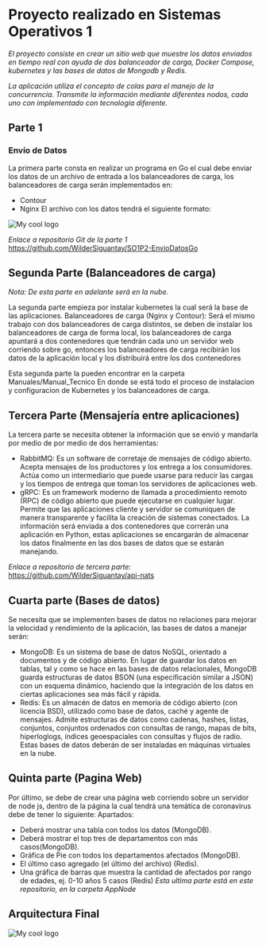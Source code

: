 # Proyecto realizado en Sistemas Operativos 1

_El proyecto consiste en crear un sitio web que muestre los datos enviados en tiempo real con_
_ayuda de dos balanceador de carga, Docker Compose, kubernetes y las bases de datos de_
_Mongodb y Redis._

_La aplicación utiliza el concepto de colas para el manejo de la concurrencia. Transmite_
_la información mediante diferentes nodos, cada uno con implementado con_
_tecnología diferente._

## Parte 1
### Envío de Datos
La primera parte consta en realizar un programa en Go el cual debe enviar los datos de un 
archivo de entrada a los balanceadores de carga, los balanceadores de carga serán
implementados en: 
- Contour
- Nginx
El archivo con los datos tendrá el siguiente formato:
<img src="https://github.com/WilderSiguantay/Kubernetes-Cloud-COVID/blob/main/Imágenes/P1Formato.PNG" alt="My cool logo"/>

_Enlace a repositorio Git de la parte 1_
https://github.com/WilderSiguantay/SO1P2-EnvioDatosGo


## Segunda Parte (Balanceadores de carga)

_Nota: De esta parte en adelante será en la nube._

La segunda parte empieza por instalar kubernetes la cual será la base de las aplicaciones.
Balanceadores de carga (Nginx y Contour):
Será el mismo trabajo con dos balanceadores de carga distintos, se deben de instalar los
balanceadores de carga de forma local, los balanceadores de carga apuntará a dos 
contenedores que tendrán cada uno un servidor web corriendo sobre go, entonces los 
balanceadores de carga recibirán los datos de la aplicación local y los distribuirá entre los dos 
contenedores

Esta segunda parte la pueden encontrar en la carpeta Manuales/Manual_Tecnico
En donde se está todo el proceso de instalacion y configuracion de Kubernetes y los balanceadores de carga.

## Tercera Parte (Mensajería entre aplicaciones)

La tercera parte se necesita obtener la información que se envió y mandarla por medio de 
por medio de dos herramientas:

- RabbitMQ: Es un software de corretaje de mensajes de código abierto. Acepta 
mensajes de los productores y los entrega a los consumidores. Actúa como un 
intermediario que puede usarse para reducir las cargas y los tiempos de entrega que 
toman los servidores de aplicaciones web.
- gRPC: Es un framework moderno de llamada a procedimiento remoto (RPC) de 
código abierto que puede ejecutarse en cualquier lugar. Permite que las aplicaciones 
cliente y servidor se comuniquen de manera transparente y facilita la creación de 
sistemas conectados.
La información será enviada a dos contenedores que correrán una aplicación en Python, 
estas aplicaciones se encargarán de almacenar los datos finalmente en las dos bases de 
datos que se estarán manejando.

_Enlace a repositorio de tercera parte:_ https://github.com/WilderSiguantay/api-nats

## Cuarta parte (Bases de datos)
Se necesita que se implementen bases de datos no relaciones para mejorar la velocidad y 
rendimiento de la aplicación, las bases de datos a manejar serán:
- MongoDB: Es un sistema de base de datos NoSQL, orientado a documentos y de 
código abierto. En lugar de guardar los datos en tablas, tal y como se hace en las 
bases de datos relacionales, MongoDB guarda estructuras de datos BSON (una 
especificación similar a JSON) con un esquema dinámico, haciendo que la integración 
de los datos en ciertas aplicaciones sea más fácil y rápida.
- Redis: Es un almacén de datos en memoria de código abierto (con licencia BSD), 
utilizado como base de datos, caché y agente de mensajes. Admite estructuras de 
datos como cadenas, hashes, listas, conjuntos, conjuntos ordenados con consultas 
de rango, mapas de bits, hiperloglogs, índices geoespaciales con consultas y flujos de 
radio.
Estas bases de datos deberán de ser instaladas en máquinas virtuales en la nube.

## Quinta parte (Pagina Web)
Por último, se debe de crear una página web corriendo sobre un servidor de node js, dentro 
de la página la cual tendrá una temática de coronavirus debe de tener lo siguiente:
Apartados:
- Deberá mostrar una tabla con todos los datos 
(MongoDB).
- Deberá mostrar el top tres de departamentos con 
más casos(MongoDB).
- Gráfica de Pie con todos los departamentos 
afectados (MongoDB).
- El último caso agregado (el último del archivo)
(Redis).
- Una gráfica de barras que muestra la cantidad de 
afectados por rango de edades, ej. 0-10 años 5 casos (Redis)
_Esta ultima parte está en este repositorio, en la carpeta AppNode_

## Arquitectura Final


<img src="https://github.com/WilderSiguantay/Kubernetes-Cloud-COVID/blob/main/Imágenes/ArquitecturaFinal.PNG" alt="My cool logo"/>
